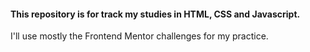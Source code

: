 #### This repository is for track my studies in HTML, CSS and Javascript.

<p> I'll use mostly the Frontend Mentor challenges for my practice. <p>
